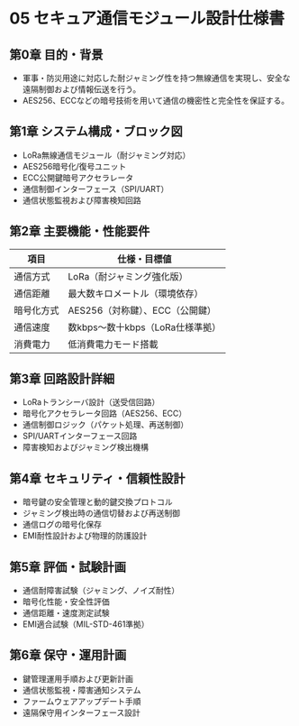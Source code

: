 # 05 セキュア通信モジュール設計仕様書

## 第0章 目的・背景
- 軍事・防災用途に対応した耐ジャミング性を持つ無線通信を実現し、安全な遠隔制御および情報伝送を行う。
- AES256、ECCなどの暗号技術を用いて通信の機密性と完全性を保証する。

## 第1章 システム構成・ブロック図
- LoRa無線通信モジュール（耐ジャミング対応）
- AES256暗号化/復号ユニット
- ECC公開鍵暗号アクセラレータ
- 通信制御インターフェース（SPI/UART）
- 通信状態監視および障害検知回路

## 第2章 主要機能・性能要件
| 項目                 | 仕様・目標値                        |
|----------------------|-----------------------------------|
| 通信方式             | LoRa（耐ジャミング強化版）         |
| 通信距離             | 最大数キロメートル（環境依存）     |
| 暗号化方式           | AES256（対称鍵）、ECC（公開鍵）   |
| 通信速度             | 数kbps〜数十kbps（LoRa仕様準拠）   |
| 消費電力             | 低消費電力モード搭載               |

## 第3章 回路設計詳細
- LoRaトランシーバ設計（送受信回路）
- 暗号化アクセラレータ回路（AES256、ECC）
- 通信制御ロジック（パケット処理、再送制御）
- SPI/UARTインターフェース回路
- 障害検知およびジャミング検出機構

## 第4章 セキュリティ・信頼性設計
- 暗号鍵の安全管理と動的鍵交換プロトコル
- ジャミング検出時の通信切替および再送制御
- 通信ログの暗号化保存
- EMI耐性設計および物理的防護設計

## 第5章 評価・試験計画
- 通信耐障害試験（ジャミング、ノイズ耐性）
- 暗号化性能・安全性評価
- 通信距離・速度測定試験
- EMI適合試験（MIL-STD-461準拠）

## 第6章 保守・運用計画
- 鍵管理運用手順および更新計画
- 通信状態監視・障害通知システム
- ファームウェアアップデート手順
- 遠隔保守用インターフェース設計
